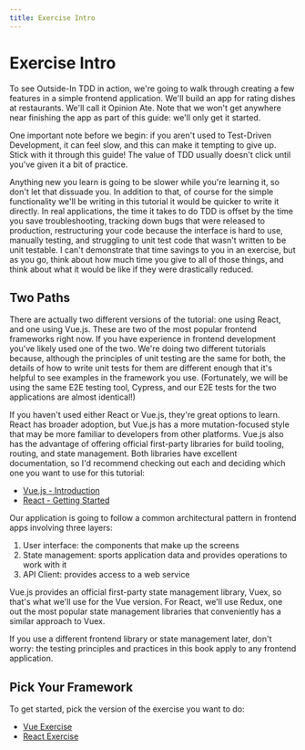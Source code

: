 ```yaml
---
title: Exercise Intro
---
```


# Exercise Intro

To see Outside-In TDD in action, we're going to walk through creating a few features in a simple frontend application. We'll build an app for rating dishes at restaurants. We'll call it Opinion Ate. Note that we won't get anywhere near finishing the app as part of this guide: we'll only get it started.

One important note before we begin: if you aren't used to Test-Driven Development, it can feel slow, and this can make it tempting to give up. Stick with it through this guide! The value of TDD usually doesn't click until you've given it a bit of practice.

Anything new you learn is going to be slower while you're learning it, so don't let that dissuade you. In addition to that, of course for the simple functionality we'll be writing in this tutorial it would be quicker to write it directly. In real applications, the time it takes to do TDD is offset by the time you save troubleshooting, tracking down bugs that were released to production, restructuring your code because the interface is hard to use, manually testing, and struggling to unit test code that wasn't written to be unit testable. I can't demonstrate that time savings to you in an exercise, but as you go, think about how much time you give to all of those things, and think about what it would be like if they were drastically reduced.

## Two Paths
There are actually two different versions of the tutorial: one using React, and one using Vue.js. These are two of the most popular frontend frameworks right now. If you have experience in frontend development you've likely used one of the two. We're doing two different tutorials because, although the principles of unit testing are the same for both, the details of how to write unit tests for them are different enough that it's helpful to see examples in the framework you use. (Fortunately, we will be using the same E2E testing tool, Cypress, and our E2E tests for the two applications are almost identical!)

If you haven't used either React or Vue.js, they're great options to learn. React has broader adoption, but Vue.js has a more mutation-focused style that may be more familiar to developers from other platforms. Vue.js also has the advantage of offering official first-party libraries for build tooling, routing, and state management. Both libraries have excellent documentation, so I'd recommend checking out each and deciding which one you want to use for this tutorial:

* [Vue.js - Introduction](https://vuejs.org/v2/guide/)
* [React - Getting Started](https://reactjs.org/docs/getting-started.html)

Our application is going to follow a common architectural pattern in frontend apps involving three layers:

1. User interface: the components that make up the screens
2. State management: sports application data and provides operations to work with it
3. API Client: provides access to a web service

Vue.js provides an official first-party state management library, Vuex, so that's what we'll use for the Vue version. For React, we'll use Redux, one out the most popular state management libraries that conveniently has a similar approach to Vuex.

If you use a different frontend library or state management later, don't worry: the testing principles and practices in this book apply to any frontend application.

## Pick Your Framework
To get started, pick the version of the exercise you want to do:

- [Vue Exercise](/vue/)
- [React Exercise](/react/)

